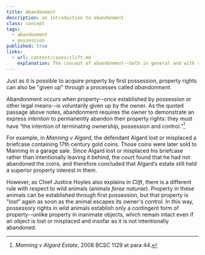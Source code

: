 ```yaml
---
title: Abandonment
description: an introduction to abandonment
class: concept
tags:
  - abandonment
  - possession
published: true
links:
  - url: content/cases/clift.md
    explanation: The concept of abandonment--both in general and with respect to wild animals--is discussed as some length in this case. 
---
```


Just as it is possible to acquire property by first possession, property rights can also be "given up" through a processes called *abandonment*. 

Abandonment occurs when property--once established by possession or other legal means--is voluntarily given up by the owner. As the quoted passage above notes, abandonment requires the owner to demonstrate an express *intention* to permanently abandon their property rights: they must have “the intention of terminating ownership, possession and control.”[^manning2008]

For example, in *Manning v Algard*, the defendant Algard lost or misplaced a briefcase containing 17th century gold coins. Those coins were later sold to Manning in a garage sale. Since Algard lost or misplaced his briefcase rather than intentionally leaving it behind, the court found that he had not abandoned the coins, and therefore concluded that Algard’s estate still held a superior property interest in them. 

However, as Chief Justice Hoyles also explains in *Clift*, there is a different rule with respect to wild animals (animals *ferae naturae*). Property in these animals can be established through first possession, but that property is "*lost*" again as soon as the animal escapes its owner's control. In this way, possessory rights in wild animals establish only a contingent form of property--unlike property in inanimate objects, which remain intact even if an object is lost or misplaced and insofar as it is not intentionally abandoned.

[^manning2008]: *Manning v Algard Estate*, 2008 BCSC 1129 at para 44. 
